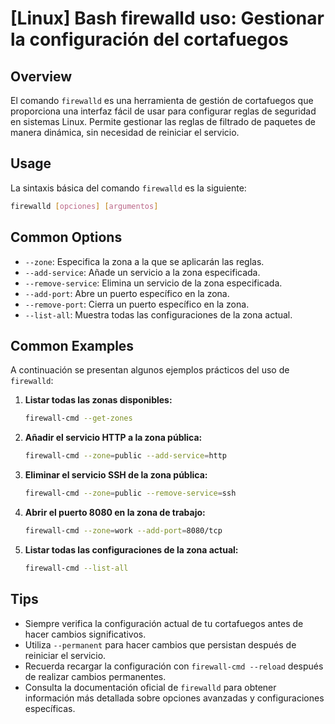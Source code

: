 # [Linux] Bash firewalld uso: Gestionar la configuración del cortafuegos

## Overview
El comando `firewalld` es una herramienta de gestión de cortafuegos que proporciona una interfaz fácil de usar para configurar reglas de seguridad en sistemas Linux. Permite gestionar las reglas de filtrado de paquetes de manera dinámica, sin necesidad de reiniciar el servicio.

## Usage
La sintaxis básica del comando `firewalld` es la siguiente:

```bash
firewalld [opciones] [argumentos]
```

## Common Options
- `--zone`: Especifica la zona a la que se aplicarán las reglas.
- `--add-service`: Añade un servicio a la zona especificada.
- `--remove-service`: Elimina un servicio de la zona especificada.
- `--add-port`: Abre un puerto específico en la zona.
- `--remove-port`: Cierra un puerto específico en la zona.
- `--list-all`: Muestra todas las configuraciones de la zona actual.

## Common Examples
A continuación se presentan algunos ejemplos prácticos del uso de `firewalld`:

1. **Listar todas las zonas disponibles:**
   ```bash
   firewall-cmd --get-zones
   ```

2. **Añadir el servicio HTTP a la zona pública:**
   ```bash
   firewall-cmd --zone=public --add-service=http
   ```

3. **Eliminar el servicio SSH de la zona pública:**
   ```bash
   firewall-cmd --zone=public --remove-service=ssh
   ```

4. **Abrir el puerto 8080 en la zona de trabajo:**
   ```bash
   firewall-cmd --zone=work --add-port=8080/tcp
   ```

5. **Listar todas las configuraciones de la zona actual:**
   ```bash
   firewall-cmd --list-all
   ```

## Tips
- Siempre verifica la configuración actual de tu cortafuegos antes de hacer cambios significativos.
- Utiliza `--permanent` para hacer cambios que persistan después de reiniciar el servicio.
- Recuerda recargar la configuración con `firewall-cmd --reload` después de realizar cambios permanentes.
- Consulta la documentación oficial de `firewalld` para obtener información más detallada sobre opciones avanzadas y configuraciones específicas.
